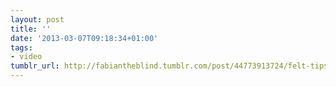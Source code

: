 ```yaml
---
layout: post
title: ''
date: '2013-03-07T09:18:34+01:00'
tags:
- video
tumblr_url: http://fabiantheblind.tumblr.com/post/44773913724/felt-tips-saz-the-first-part-of-my-90-minute
---
```

